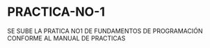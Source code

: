 # PRACTICA-NO-1
SE SUBE LA PRATICA NO1 DE FUNDAMENTOS DE PROGRAMACIÓN CONFORME AL MANUAL DE PRACTICAS
